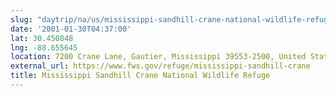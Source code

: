 ```yaml
---
slug: "daytrip/na/us/mississippi-sandhill-crane-national-wildlife-refuge"
date: '2001-01-30T04:37:00'
lat: 30.450848
lng: -88.655645
location: 7200 Crane Lane, Gautier, Mississippi 39553-2500, United States
external_url: https://www.fws.gov/refuge/mississippi-sandhill-crane
title: Mississippi Sandhill Crane National Wildlife Refuge
---
```



